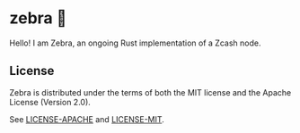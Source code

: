 # zebra 🦓


Hello! I am Zebra, an ongoing Rust implementation of a Zcash node.

## License

Zebra is distributed under the terms of both the MIT license
and the Apache License (Version 2.0).

See [LICENSE-APACHE](LICENSE-APACHE) and [LICENSE-MIT](LICENSE-MIT).
